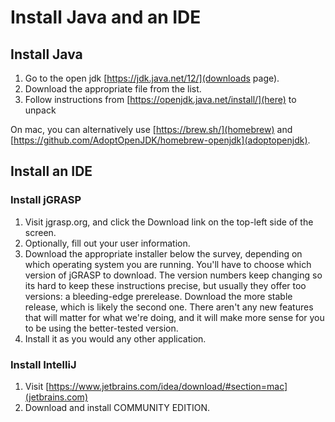 # Install Java and an IDE

## Install Java
1. Go to the open jdk [https://jdk.java.net/12/](downloads page).
2. Download the appropriate file from the list.
3. Follow instructions from [https://openjdk.java.net/install/](here) to unpack

On mac, you can alternatively use [https://brew.sh/](homebrew) and [https://github.com/AdoptOpenJDK/homebrew-openjdk](adoptopenjdk).

## Install an IDE


### Install jGRASP
1. Visit jgrasp.org, and click the Download link on the top-left side of the screen.
2. Optionally, fill out your user information.
3. Download the appropriate installer below the survey, depending on which operating system you are running. You'll have to choose which version of jGRASP to download. The version numbers keep changing so its hard to keep these instructions precise, but usually they offer too versions: a bleeding-edge prerelease. Download the more stable release, which is likely the second one. There aren't any new features that will matter for what we're doing, and it will make more sense for you to be using the better-tested version.
4. Install it as you would any other application.

### Install IntelliJ
1. Visit [https://www.jetbrains.com/idea/download/#section=mac](jetbrains.com)
2. Download and install COMMUNITY EDITION.